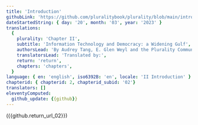 ```yaml
---
title: 'Introduction'
githubLink: 'https://github.com/pluralitybook/plurality/blob/main/introduction.md'
dateStartedString: { day: '20', month: '03', year: '2023' }
translations:
  {
    plurality: 'Chapter II',
    subtitle: 'Information Technology and Democracy: a Widening Gulf',
    authorsLead: 'By Audrey Tang, E. Glen Weyl and the Plurality Community',
    translatorsLead: 'Translated by:',
    return: 'return',
    chapters: 'chapters',
  }
language: { en: 'english', iso6392B: 'en', locale: 'II Introduction' }
chapterid: { chapterid: 2, chapterid_subid: '02'}
translators: []
eleventyComputed:
  github_update: {{github}}
---
```


({{github.return_url_02}})

[//]: # ({% readdynamiccode 'https://raw.githubusercontent.com/courseralearningaki/plurality_tentative/main/refresh_test.md' %})